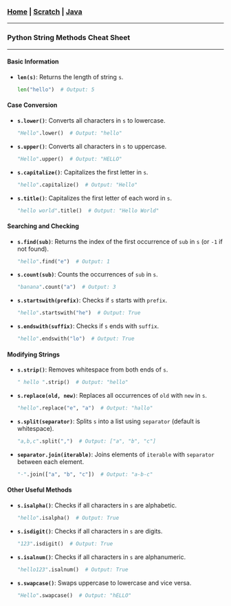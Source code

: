 <!---
layout: page
title: "Python String Functions"
permalink: https://Carreiroa.github.io/PyStringFn/
--->

### [Home](/index.md) | [Scratch](/Scratch/ScratchIndex.md) | [Java](/Java/JavaIndex.md)

---

### Python String Methods Cheat Sheet

---

#### Basic Information

- **`len(s)`**: Returns the length of string `s`.
  ```python
  len("hello")  # Output: 5
  ```

#### Case Conversion

- **`s.lower()`**: Converts all characters in `s` to lowercase.
  ```python
  "Hello".lower()  # Output: "hello"
  ```
- **`s.upper()`**: Converts all characters in `s` to uppercase.
  ```python
  "Hello".upper()  # Output: "HELLO"
  ```
- **`s.capitalize()`**: Capitalizes the first letter in `s`.
  ```python
  "hello".capitalize()  # Output: "Hello"
  ```
- **`s.title()`**: Capitalizes the first letter of each word in `s`.
  ```python
  "hello world".title()  # Output: "Hello World"
  ```

#### Searching and Checking

- **`s.find(sub)`**: Returns the index of the first occurrence of `sub` in `s` (or `-1` if not found).
  ```python
  "hello".find("e")  # Output: 1
  ```
- **`s.count(sub)`**: Counts the occurrences of `sub` in `s`.
  ```python
  "banana".count("a")  # Output: 3
  ```
- **`s.startswith(prefix)`**: Checks if `s` starts with `prefix`.
  ```python
  "hello".startswith("he")  # Output: True
  ```
- **`s.endswith(suffix)`**: Checks if `s` ends with `suffix`.
  ```python
  "hello".endswith("lo")  # Output: True
  ```

#### Modifying Strings

- **`s.strip()`**: Removes whitespace from both ends of `s`.
  ```python
  " hello ".strip()  # Output: "hello"
  ```
- **`s.replace(old, new)`**: Replaces all occurrences of `old` with `new` in `s`.
  ```python
  "hello".replace("e", "a")  # Output: "hallo"
  ```
- **`s.split(separator)`**: Splits `s` into a list using `separator` (default is whitespace).
  ```python
  "a,b,c".split(",")  # Output: ["a", "b", "c"]
  ```
- **`separator.join(iterable)`**: Joins elements of `iterable` with `separator` between each element.
  ```python
  "-".join(["a", "b", "c"])  # Output: "a-b-c"
  ```

#### Other Useful Methods

- **`s.isalpha()`**: Checks if all characters in `s` are alphabetic.
  ```python
  "hello".isalpha()  # Output: True
  ```
- **`s.isdigit()`**: Checks if all characters in `s` are digits.
  ```python
  "123".isdigit()  # Output: True
  ```
- **`s.isalnum()`**: Checks if all characters in `s` are alphanumeric.
  ```python
  "hello123".isalnum()  # Output: True
  ```
- **`s.swapcase()`**: Swaps uppercase to lowercase and vice versa.
  ```python
  "Hello".swapcase()  # Output: "hELLO"
  ```
